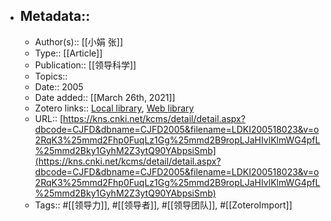 - ## Metadata::
    - Author(s):: [[小娟 张]]
    - Type:: [[Article]]
    - Publication:: [[领导科学]]
    - Topics:: 
    - Date:: 2005
    - Date added:: [[March 26th, 2021]]
    - Zotero links:: [Local library](zotero://select/library/items/8A2FFA2C), [Web library](https://www.zotero.org/users/7147715/items/8A2FFA2C)
    - URL:: [https://kns.cnki.net/kcms/detail/detail.aspx?dbcode=CJFD&dbname=CJFD2005&filename=LDKI200518023&v=o2RqK3%25mmd2Fhp0FuqLz1Gg%25mmd2B9ropLJaHIvlKlmWG4pfL%25mmd2Bky1GyhM2Z3ytQ90YAbpsiSmb](https://kns.cnki.net/kcms/detail/detail.aspx?dbcode=CJFD&dbname=CJFD2005&filename=LDKI200518023&v=o2RqK3%25mmd2Fhp0FuqLz1Gg%25mmd2B9ropLJaHIvlKlmWG4pfL%25mmd2Bky1GyhM2Z3ytQ90YAbpsiSmb)
    - Tags:: #[[领导力]], #[[领导者]], #[[领导团队]], #[[ZoteroImport]]
